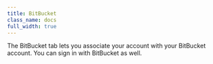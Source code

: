 ```yaml
---
title: BitBucket
class_name: docs
full_width: true
---
```


The BitBucket tab lets you associate your account with your BitBucket account. You can sign in with BitBucket as well.


